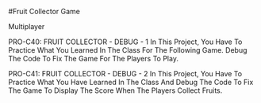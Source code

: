 #Fruit Collector Game

Multiplayer

PRO-C40: FRUIT COLLECTOR - DEBUG - 1
In This Project, You Have To Practice What You Learned In The Class For The Following Game. Debug The Code To Fix The Game For The Players To Play.

PRO-C41: FRUIT COLLECTOR - DEBUG - 2
In This Project, You Have To Practice What You Have Learned In The Class And Debug The Code To Fix The Game To Display The Score When The Players Collect Fruits.
